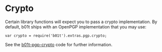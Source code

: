# Crypto

Certain library functions will expect you to pass a crypto implementation. By default, b01t ships with an OpenPGP implementation that you may use:

    var crypto = require('b01t').extras.pgp.crypto;

See the [b01t-pgp-crypto](https://github.com/meantimeit/b01t-pgp-crypto) code for further information.
